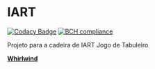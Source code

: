 # IART

[![Codacy Badge](https://api.codacy.com/project/badge/Grade/41b516bcfd264e788fa217670c232911)](https://www.codacy.com/app/IART/Whirlwind?utm_source=github.com&utm_medium=referral&utm_content=killghost15/IART&utm_campaign=badger)
[![BCH compliance](https://bettercodehub.com/edge/badge/killghost15/IART)](https://bettercodehub.com/)

Projeto para a cadeira de IART
Jogo de Tabuleiro

[<b>Whirlwind</b>](https://www.boardgamegeek.com/boardgame/159022/whirlwind)
